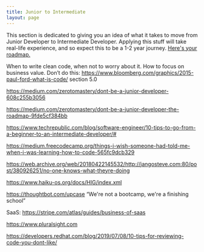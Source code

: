 ```yaml
---
title: Junior to Intermediate
layout: page
---
```



This section is dedicated to giving you an idea of what it takes to move from Junior Developer to Intermediate Developer. Applying this stuff will take real-life experience, and so expect this to be a 1-2 year journey. [Here's your roadmap.](https://roadmap.sh)

When to write clean code, when not to worry about it. How to focus on business value. Don’t do this: <https://www.bloomberg.com/graphics/2015-paul-ford-what-is-code/> section 5.0

<https://medium.com/zerotomastery/dont-be-a-junior-developer-608c255b3056>

<https://medium.com/zerotomastery/dont-be-a-junior-developer-the-roadmap-9fde5cf384bb>

<https://www.techrepublic.com/blog/software-engineer/10-tips-to-go-from-a-beginner-to-an-intermediate-developer/#>

<https://medium.freecodecamp.org/things-i-wish-someone-had-told-me-when-i-was-learning-how-to-code-565fc9dcb329>

<https://web.archive.org/web/20180422145532/http://jangosteve.com:80/post/380926251/no-one-knows-what-theyre-doing>

<https://www.haiku-os.org/docs/HIG/index.xml>

<https://thoughtbot.com/upcase> “We're not a bootcamp, we're a finishing school”

SaaS: <https://stripe.com/atlas/guides/business-of-saas>

<https://www.pluralsight.com>

<https://developers.redhat.com/blog/2019/07/08/10-tips-for-reviewing-code-you-dont-like/>
